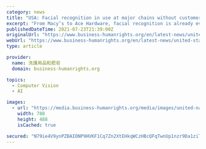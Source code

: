 ```yaml
---
category: news
title: "USA: Facial recognition in use at major chains without customer knowledge"
excerpt: "From Macy’s to Ace Hardware, facial recognition is already everywhere”, 15 July 2021. Some of the US’s most popular stores — including Macy’s and Ace Hardware — are using facial recognition on their customers,"
publishedDateTime: 2021-07-23T21:39:00Z
originalUrl: "https://www.business-humanrights.org/en/latest-news/united-states-facial-recognition-in-use-at-major-chains-without-customer-knowledge/"
webUrl: "https://www.business-humanrights.org/en/latest-news/united-states-facial-recognition-in-use-at-major-chains-without-customer-knowledge/"
type: article

provider:
  name: 洗護用品和肥皂
  domain: business-humanrights.org

topics:
  - Computer Vision
  - AI

images:
  - url: "https://media.business-humanrights.org/media/images/united-nations-419885_1280.2e16d0ba.fill-788x488.jpg"
    width: 788
    height: 488
    isCached: true

secured: "N79ie4V9ynPZBAIONP9HVKF1Cq7Zn2XtEHkqWCzHBcQFqTwnUp1nzr9Da1ziTM1bEQ9h0KUrLH0Ob9zgR5FLZyQbQ0Mup18jy9h+qS1MBBwSDjTRTJ0euiK2fvUmoyme2OBslQsZ1JEtmwCG5gvSdM1KVopJE8xNt2T17xiT0S8lmMrxuYM79MUxoEJMFIu2SCqEC3afIVMPCx7XgroIJ8QOA9ru8GTtT1K8M3yOkberBQzC0MTQ74z89uJTM3sunohfQslLOnx1FUgN8M5VLtakUk+wn0sYi/6EMKcEsfwFf6dymN6XDu6U3Ckg2owtu6+pQJt1uuviJ/D6L5HuT/GtsYXMIqKkycflk5hHAvs=;YGhyhE693XD05HNdnXhqyA=="
---
```



